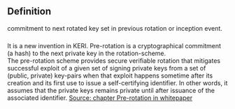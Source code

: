 ## Definition
commitment to next rotated key set in previous rotation or inception event.

### 
It is a new invention in KERI. Pre-rotation is a cryptographical commitment (a hash) to the next private key in the rotation-scheme.\
The pre-rotation scheme provides secure verifiable rotation that mitigates successful exploit of a given set of signing private keys from a set of (public, private) key-pairs when that exploit happens sometime after its creation and its first use to issue a self-certifying identifier. In other words, it assumes that the private keys remains private until after issuance of the associated identifier.
[Source: chapter Pre-rotation in whitepaper](https://github.com/SmithSamuelM/Papers/blob/master/whitepapers/KERI_WP_2.x.web.pdf)